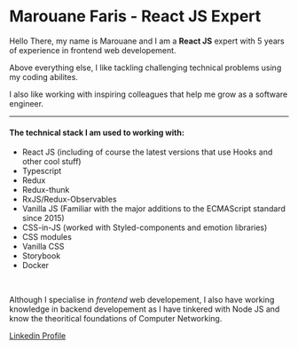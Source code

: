 # Marouane Faris - React JS Expert

Hello There, my name is Marouane and I am a **React JS** expert with 5 years of experience in frontend web developement.

Above everything else, I like tackling challenging technical problems using my coding abilites.

I also like working with inspiring colleagues that help me grow as a software engineer.

---

#### The technical stack I am used to working with:

- React JS (including of course the latest versions that use Hooks and other cool stuff)
- Typescript
- Redux
- Redux-thunk
- RxJS/Redux-Observables
- Vanilla JS (Familiar with the major additions to the ECMAScript standard since 2015)
- CSS-in-JS (worked with Styled-components and emotion libraries)
- CSS modules
- Vanilla CSS
- Storybook
- Docker

&nbsp;

Although I specialise in *frontend* web developement, I also have working knowledge in backend developement as I have tinkered with Node JS and know the theoritical foundations of Computer Networking.


[Linkedin Profile](https://www.linkedin.com/in/marouane-faris-1514b970/)